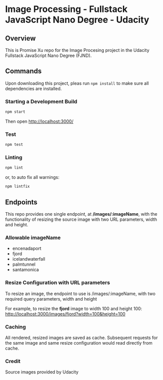 # Image Processing - Fullstack JavaScript Nano Degree - Udacity

## Overview

This is Promise Xu repo for the Image Procesing project in the Udacity Fullstack JavaScript Nano Degree (FJND).

## Commands

Upon downloading this project, pleas run `npm install` to make sure all dependencies are installed.

### Starting a Development Build

```bash
npm start
```

Then open [http://localhost:3000/](http://localhost:3000/)

### Test

```bash
npm test
```

### Linting

```bash
npm lint
```

or, to auto fix all warnings:

```bash
npm lintfix
```

## Endpoints

This repo provides one single endpoint, at **/images/:imageName**, with the functionality of resizing the source image with two URL parameters, width and height.

### Allowable imageName

- encenadaport
- fjord
- icelandwaterfall
- palmtunnel
- santamonica

### Resize Configuration with URL parameters

To resize an image, the endpoint to use is /images/:imageName, with two required query parameters, width and height

For example, to resize the **fjord** image to width 100 and height 100:
[http://localhost:3000/images/fjord?width=100&height=100](http://localhost:3000/images/fjord?width=100&height=100)

### Caching

All rendered, resized images are saved as cache. Subsequent requests for the same image and same resize configuration would read directly from cache.

### Credit

Source images provided by Udacity
